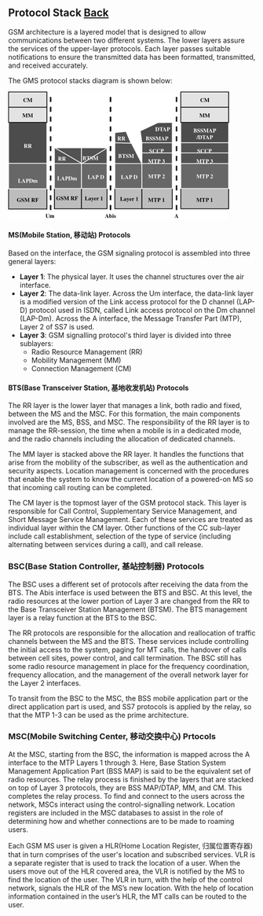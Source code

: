 ## Protocol Stack   [Back](./../gsm.md)

GSM architecture is a layered model that is designed to allow communications between two different systems. The lower layers assure the services of the upper-layer protocols. Each layer passes suitable notifications to ensure the transmitted data has been formatted, transmitted, and received accurately.

The GMS protocol stacks diagram is shown below:

<img src="./gsm-protocol-stack.gif">

#### MS(Mobile Station, 移动站) Protocols

Based on the interface, the GSM signaling protocol is assembled into three general layers:

- **Layer 1**: The physical layer. It uses the channel structures over the air interface.
- **Layer 2**: The data-link layer. Across the Um interface, the data-link layer is a modified version of the Link access protocol for the D channel (LAP-D) protocol used in ISDN, called Link access protocol on the Dm channel (LAP-Dm). Across the A interface, the Message Transfer Part (MTP), Layer 2 of SS7 is used.
- **Layer 3**: GSM signalling protocol's third layer is divided into three sublayers:
    - Radio Resource Management (RR)
    - Mobility Management (MM)
    - Connection Management (CM)

#### BTS(Base Transceiver Station, 基地收发机站) Protocols

The RR layer is the lower layer that manages a link, both radio and fixed, between the MS and the MSC. For this formation, the main components involved are the MS, BSS, and MSC. The responsibility of the RR layer is to manage the RR-session, the time when a mobile is in a dedicated mode, and the radio channels including the allocation of dedicated channels.

The MM layer is stacked above the RR layer. It handles the functions that arise from the mobility of the subscriber, as well as the authentication and security aspects. Location management is concerned with the procedures that enable the system to know the current location of a powered-on MS so that incoming call routing can be completed.

The CM layer is the topmost layer of the GSM protocol stack. This layer is responsible for Call Control, Supplementary Service Management, and Short Message Service Management. Each of these services are treated as individual layer within the CM layer. Other functions of the CC sub-layer include call establishment, selection of the type of service (including alternating between services during a call), and call release.

### BSC(Base Station Controller, 基站控制器) Protocols

The BSC uses a different set of protocols after receiving the data from the BTS. The Abis interface is used between the BTS and BSC. At this level, the radio resources at the lower portion of Layer 3 are changed from the RR to the Base Transceiver Station Management (BTSM). The BTS management layer is a relay function at the BTS to the BSC.

The RR protocols are responsible for the allocation and reallocation of traffic channels between the MS and the BTS. These services include controlling the initial access to the system, paging for MT calls, the handover of calls between cell sites, power control, and call termination. The BSC still has some radio resource management in place for the frequency coordination, frequency allocation, and the management of the overall network layer for the Layer 2 interfaces.

To transit from the BSC to the MSC, the BSS mobile application part or the direct application part is used, and SS7 protocols is applied by the relay, so that the MTP 1-3 can be used as the prime architecture.

### MSC(Mobile Switching Center, 移动交换中心) Prtocols

At the MSC, starting from the BSC, the information is mapped across the A interface to the MTP Layers 1 through 3. Here, Base Station System Management Application Part (BSS MAP) is said to be the equivalent set of radio resources. The relay process is finished by the layers that are stacked on top of Layer 3 protocols, they are BSS MAP/DTAP, MM, and CM. This completes the relay process. To find and connect to the users across the network, MSCs interact using the control-signalling network. Location registers are included in the MSC databases to assist in the role of determining how and whether connections are to be made to roaming users.

Each GSM MS user is given a HLR(Home Location Register, 归属位置寄存器) that in turn comprises of the user's location and subscribed services. VLR is a separate register that is used to track the location of a user. When the users move out of the HLR covered area, the VLR is notified by the MS to find the location of the user. The VLR in turn, with the help of the control network, signals the HLR of the MS’s new location. With the help of location information contained in the user’s HLR, the MT calls can be routed to the user.